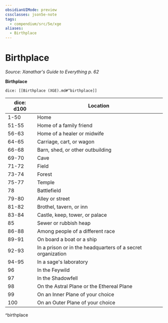 ```yaml
---
obsidianUIMode: preview
cssclasses: json5e-note
tags:
  - compendium/src/5e/xge
aliases:
  - Birthplace
---
```

# Birthplace
*Source: Xanathar's Guide to Everything p. 62* 

**Birthplace**

`dice: [[Birthplace (XGE).md#^birthplace]]`

| dice: d100 | Location |
|------------|----------|
| 1-50 | Home |
| 51-55 | Home of a family friend |
| 56-63 | Home of a healer or midwife |
| 64-65 | Carriage, cart, or wagon |
| 66-68 | Barn, shed, or other outbuilding |
| 69-70 | Cave |
| 71-72 | Field |
| 73-74 | Forest |
| 75-77 | Temple |
| 78 | Battlefield |
| 79-80 | Alley or street |
| 81-82 | Brothel, tavern, or inn |
| 83-84 | Castle, keep, tower, or palace |
| 85 | Sewer or rubbish heap |
| 86-88 | Among people of a different race |
| 89-91 | On board a boat or a ship |
| 92-93 | In a prison or in the headquarters of a secret organization |
| 94-95 | In a sage's laboratory |
| 96 | In the Feywild |
| 97 | In the Shadowfell |
| 98 | On the Astral Plane or the Ethereal Plane |
| 99 | On an Inner Plane of your choice |
| 100 | On an Outer Plane of your choice |
^birthplace
